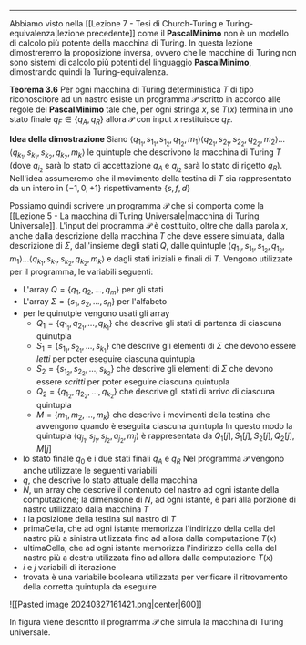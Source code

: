 *******
Abbiamo visto nella [[Lezione 7 - Tesi di Church-Turing e Turing-equivalenza|lezione precedente]] come il **PascalMinimo** non è un modello di calcolo più potente della macchina di Turing. In questa lezione dimostreremo la proposizione inversa, ovvero che le macchine di Turing non sono sistemi di calcolo più potenti del linguaggio **PascalMinimo**, dimostrando quindi la Turing-equivalenza.

**Teorema 3.6**
Per ogni macchina di Turing deterministica $T$ di tipo riconoscitore ad un nastro esiste un programma $\mathscr P$ scritto in accordo alle regole del **PascalMinimo** tale che, per ogni stringa $x$, se $T(x)$ termina in uno stato finale $q_{F}\in\{q_A,q_R\}$ allora $\mathscr P$ con input $x$ restituisce $q_F$.

**Idea della dimostrazione**
Siano $\langle q_{1_{1}},s_{1_{1}},s_{1_{2}},q_{1_{2}},m_{1}\rangle\langle q_{2_{1}},s_{2_{1}},s_{2_{2}},q_{2_{2}},m_{2}\rangle\dots\langle q_{k_{1}},s_{k_{1}},s_{k_{2}},q_{k_{2}},m_{k}\rangle$ le quintuple che descrivono la macchina di Turing $T$ (dove $q_{i_{2}}$ sarà lo stato di accettazione $q_A$ e $q_{j_{2}}$ sarà lo stato di rigetto $q_R$).
Nell'idea assumeremo che il movimento della testina di $T$ sia rappresentato da un intero in $\{-1,0,+1\}$ rispettivamente $\{s,f,d\}$

Possiamo quindi scrivere un programma $\mathscr P$ che si comporta come la [[Lezione 5 - La macchina di Turing Universale|macchina di Turing Universale]]. L'input del programma $\mathscr P$ è costituito, oltre che dalla parola $x$, anche dalla descrizione della macchina $T$ che deve essere simulata, dalla descrizione di $\Sigma$, dall'insieme degli stati $Q$, dalle quintuple $\langle q_{1_{1}},s_{1_{1}},s_{1_{2}},q_{1_{2}},m_{1}\rangle\dots\langle q_{k_{1}},s_{k_{1}},s_{k_{2}},q_{k_{2}},m_{k}\rangle$ e dagli stati iniziali e finali di $T$. 
Vengono utilizzate per il programma, le variabili seguenti: 
- L'array $Q=\{q_{1},q_{2},\dots,q_{m}\}$ per gli stati
- L'array $\Sigma=\{s_{1},s_{2},\dots,s_{n}\}$ per l'alfabeto
- per le quinutple vengono usati gli array 
	- $Q_{1}=\{q_{1_{1}},q_{2_{1}},\dots,q_{k_{1}}\}$ che descrive gli stati di partenza di ciascuna quinutpla
	- $S_{1}=\{s_{1_{1}},s_{2_{1}},\dots,s_{k_{1}}\}$ che descrive gli elementi di $\Sigma$ che devono essere *letti* per poter eseguire ciascuna quintupla
	- $S_{2}=\{s_{1_{2}},s_{2_{2}},\dots,s_{k_{2}}\}$ che descrive gli elementi di $\Sigma$ che devono essere *scritti* per poter eseguire ciascuna quintupla
	- $Q_{2}=\{q_{1_{2}},q_{2_{2}},\dots,q_{k_{2}}\}$ che descrive gli stati di arrivo di ciascuna quintupla
	- $M=\{m_{1},m_{2},\dots,m_{k}\}$ che descrive i movimenti della testina che avvengono quando è eseguita ciascuna quintupla
In questo modo la quintupla $\langle q_{j_{1}},s_{j_{1}},s_{j_{2}},q_{j_{2}},m_{j}\rangle$ è rappresentata da $Q_{1}[j],S_{1}[j],S_{2}[j],Q_{2}[j],M[j]$ 
- lo stato finale $q_0$ e i due stati finali $q_A$ e $q_R$ 
Nel programma $\mathscr P$ vengono anche utilizzate le seguenti variabili
- $q$, che descrive lo stato attuale della macchina
- $N$, un array che descrive il contenuto del nastro ad ogni istante della computazione; la dimensione di $N$, ad ogni istante, è pari alla porzione di nastro utilizzato dalla macchina $T$ 
- $t$ la posizione della testina sul nastro di $T$ 
- $\text{primaCella}$, che ad ogni istante memorizza l'indirizzo della cella del nastro più a sinistra utilizzata fino ad allora dalla computazione $T(x)$
- $\text{ultimaCella}$, che ad ogni istante memorizza l'indirizzo della cella del nastro più a destra utilizzata fino ad allora dalla computazione $T(x)$
- $i$ e $j$ variabili di iterazione
- $\text{trovata}$ è una variabile booleana utilizzata per verificare il ritrovamento della corretta quintupla da eseguire

![[Pasted image 20240327161421.png|center|600]]

In figura viene descritto il programma $\mathscr P$ che simula la macchina di Turing universale.  